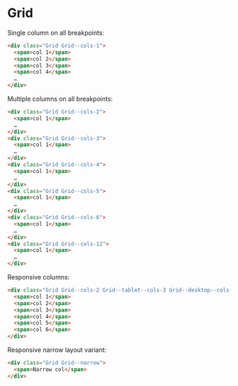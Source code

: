 # Grid

Single column on all breakpoints:

```html
<div class="Grid Grid--cols-1">
  <span>col 1</span>
  <span>col 2</span>
  <span>col 3</span>
  <span>col 4</span>
  …
</div>
```

Multiple columns on all breakpoints:

```html
<div class="Grid Grid--cols-2">
  <span>col 1</span>
  …
</div>
<div class="Grid Grid--cols-3">
  <span>col 1</span>
  …
</div>
<div class="Grid Grid--cols-4">
  <span>col 1</span>
  …
</div>
<div class="Grid Grid--cols-5">
  <span>col 1</span>
  …
</div>
<div class="Grid Grid--cols-6">
  <span>col 1</span>
  …
</div>
<div class="Grid Grid--cols-12">
  <span>col 1</span>
  …
</div>
```

Responsive columns:

```html
<div class="Grid Grid--cols-2 Grid--tablet--cols-3 Grid--desktop--cols-4">
  <span>col 1</span>
  <span>col 2</span>
  <span>col 3</span>
  <span>col 4</span>
  <span>col 5</span>
  <span>col 6</span>
</div>
```

Responsive narrow layout variant:

```html
<div class="Grid Grid--narrow">
  <span>Narrow col</span>
</div>
```
